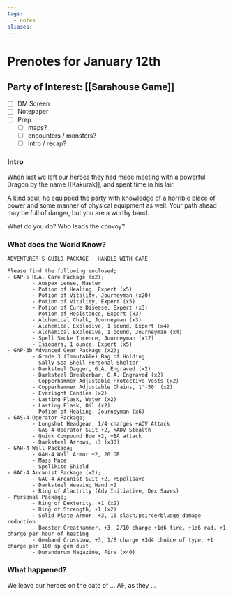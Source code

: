 ```yaml
---
tags:
  - notes
aliases:
---
```


# Prenotes for January 12th
## Party of Interest: [[Sarahouse Game]]
- [ ] DM Screen
- [ ] Notepaper
- [ ] Prep
	- [ ] maps?
	- [ ] encounters / monsters?
	- [ ] intro / recap?

### Intro

When last we left our heroes they had made meeting with a powerful Dragon by the name [[Kakurak]], and spent time in his lair. 

A kind soul, he equipped the party with knowledge of a horrible place of power and some manner of physical equipment as well. Your path ahead may be full of danger, but you are a worthy band. 

What do you do? Who leads the convoy?

### What does the World Know?

```
ADVENTURER'S GUILD PACKAGE - HANDLE WITH CARE

Please find the following enclosed;
- GAP-5 H.A. Care Package (x2);
		- Auspex Lense, Master
		- Potion of Healing, Expert (x5)
		- Potion of Vitality, Journeyman (x20)
		- Potion of Vitality, Expert (x5)
		- Potion of Cure Disease, Expert (x3)
		- Potion of Resistance, Expert (x3)
		- Alchemical Chalk, Journeyman (x3)
		- Alchemical Explosive, 1 pound, Expert (x4)
		- Alchemical Explosive, 1 pound, Journeyman (x4)
		- Spell Smoke Incence, Journeyman (x12)
		- Isiopara, 1 ounce, Expert (x5)
- GAP-3b Advanced Gear Package (x2);
		- Grade 3 (Immutable) Bag of Holding
		- Sally-Sea-Shell Personal Shelter
		- Darksteel Dagger, G.A. Engraved (x2)
		- Darksteel Breakerbar, G.A. Engraved (x2)
		- Copperhammer Adjustable Protective Vests (x2)
		- Copperhammer Adjustable Chains, 1'-50' (x2)
		- Everlight Candles (x2)
		- Lasting Flask, Water (x2)
		- Lasting Flask, Oil (x2)
		- Potion of Healing, Journeyman (x6)
- GAS-4 Operator Package;
		- Longshot Headgear, 1/4 charges +ADV Attack
		- GAS-4 Operator Suit +2, +ADV Stealth
		- Quick Compound Bow +2, +BA attack
		- Darksteel Arrows, +3 (x30)
- GAH-4 Wall Package;
		- GAH-4 Wall Armor +2, 20 DR
		- Mass Mace
		- Spellkite Shield
- GAC-4 Arcanist Package (x2);
		- GAC-4 Arcanist Suit +2, +Spellsave
		- Darksteel Weaving Wand +2
		- Ring of Alactrity (Adv Initiative, Dex Saves)
- Personal Package;
		- Ring of Dexterity, +1 (x2)
		- Ring of Strength, +1 (x2)
		- Solid Plate Armor, +3, 15 slash/peirce/bludge damage reduction
		- Booster Greathammer, +3, 2/10 charge +1d6 fire, +1d6 rad, +1 charge per hour of heating
		- Gemband Crossbow, +3, 1/8 charge +3d4 choice of type, +1 charge per 100 sp gem dust
		- Durandurum Magazine, Fire (x40)

```



### What happened?


We leave our heroes on the date of ... AF, as they ...